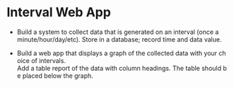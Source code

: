 # Interval Web App

* Build a system to collect data that is generated on an interval (once a minute/hour/day/etc). Store in a database; record time and data value.

* Build a web app that displays a graph of the collected data with your choice of intervals. Add a table report of the data with column headings. The table should be placed below the graph.

